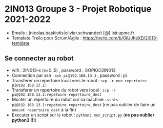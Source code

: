 # 2IN013 Groupe 3 - Projet Robotique 2021-2022
* Emails : (nicolas.baskiotis|olivier.schwander) [@] isir.upmc.fr
* Template Trello pour Scrum/Agile : https://trello.com/b/OjUJheXD/2i013-template


## Se connecter au robot 
* wifi : 2IN013-x (x=0..5) , password : GOPIGO2IN013
* Connection par ssh : ```ssh pi@192.168.13.1``` , password  : pi
* Transferer un repertoire local vers le robot : ```scp -r mon_repertoire pi@192.168.13.1:```
* Transferer un repertoire du robot vers local : ```scp -r pi@192.168.13.1:repetoire repertoire_dest```
* Monter un repertoire du robot sur sa machine : ```sshfs pi@192.168.13.1:repetoire repertoire_dest``` (ne pas oublier de faire un ```umount repertoire_dest``` à la fin)
* Executer un script sur le robot : ```python3 mon_script.py``` (**ne pas oublier python3 !!!**)
